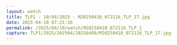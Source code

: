 ```yaml
---
layout: watch
title: TLP1 - 10/04/2025 - M20250410_072116_TLP_1T.jpg
date: 2025-04-10 07:21:16
permalink: /2025/04/10/watch/M20250410_072116_TLP_1
capture: TLP1/2025/202504/20250409/M20250410_072116_TLP_1T.jpg
---
```

